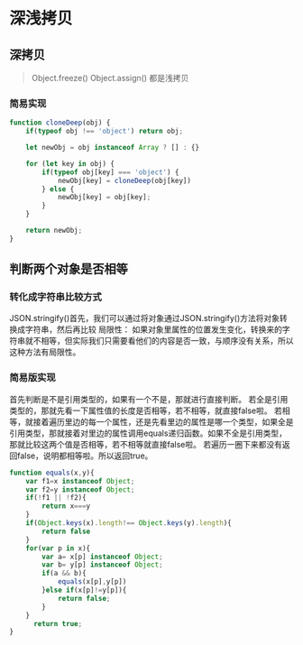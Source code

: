 # 深浅拷贝

## 深拷贝

> Object.freeze() Object.assign() 都是浅拷贝

### 简易实现

```js
function cloneDeep(obj) {
    if(typeof obj !== 'object') return obj;

    let newObj = obj instanceof Array ? [] : {}

    for (let key in obj) {
        if(typeof obj[key] === 'object') {
            newObj[key] = cloneDeep(obj[key])
        } else {
            newObj[key] = obj[key];
        }
    }

    return newObj;
}
```

## 判断两个对象是否相等

### 转化成字符串比较方式
JSON.stringify()首先，我们可以通过将对象通过JSON.stringify()方法将对象转换成字符串，然后再比较
局限性：
如果对象里属性的位置发生变化，转换来的字符串就不相等，但实际我们只需要看他们的内容是否一致，与顺序没有关系，所以这种方法有局限性。

### 简易版实现

首先判断是不是引用类型的，如果有一个不是，那就进行直接判断。
若全是引用类型的，那就先看一下属性值的长度是否相等，若不相等，就直接false啦。
若相等，就接着遍历里边的每一个属性，还是先看里边的属性是哪一个类型，如果全是引用类型，那就接着对里边的属性调用equals递归函数。如果不全是引用类型，那就比较这两个值是否相等，若不相等就直接false啦。
若遍历一圈下来都没有返回false，说明都相等啦。所以返回true。

```js
function equals(x,y){
    var f1=x instanceof Object;
    var f2=y instanceof Object;
    if(!f1 || !f2){
        return x===y
    }
    if(Object.keys(x).length!== Object.keys(y).length){
        return false
    }
    for(var p in x){
        var a= x[p] instanceof Object; 
        var b= y[p] instanceof Object; 
        if(a && b){
            equals(x[p],y[p])
        }else if(x[p]!=y[p]){
            return false;
        }
    }
      return true;
}
```


